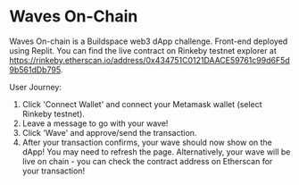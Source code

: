 # Waves On-Chain 

Waves On-chain is a Buildspace web3 dApp challenge. Front-end deployed using Replit. You can find the live contract on Rinkeby testnet explorer at https://rinkeby.etherscan.io/address/0x434751C0121DAACE59761c99d6F5d9b561dDb795. 

User Journey:
1. Click 'Connect Wallet' and connect your Metamask wallet (select Rinkeby testnet).
2. Leave a message to go with your wave! 
3. Click 'Wave' and approve/send the transaction.
4. After your transaction confirms, your wave should now show on the dApp! You may need to refresh the page. Alternatively, your wave will be live on chain - you can check the contract address on Etherscan for your transaction!
